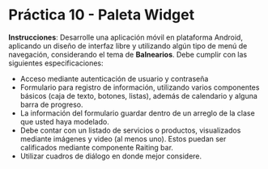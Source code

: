 # Práctica 10 - Paleta Widget

**Instrucciones**: Desarrolle una aplicación móvil en plataforma Android, aplicando un diseño de interfaz libre y utilizando algún tipo de menú de navegación, considerando el tema de **Balnearios**. Debe cumplir con las siguientes especificaciones:
* Acceso mediante autenticación de usuario y contraseña
* Formulario para registro de información, utilizando varios componentes básicos (caja de texto, botones, listas), además de calendario y alguna barra de progreso.
* La información del formulario guardar dentro de un arreglo de la clase que usted haya modelado.
* Debe contar con un listado de servicios o productos, visualizados mediante imágenes y video (al menos uno). Estos puedan ser calificados mediante componente Raiting bar.
* Utilizar cuadros de diálogo en donde mejor considere.
